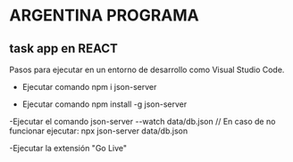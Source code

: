 # ARGENTINA PROGRAMA 
## task app en REACT

Pasos para ejecutar en un entorno de desarrollo como Visual Studio Code.

- Ejecutar comando npm i json-server

- Ejecutar comando npm install -g json-server

-Ejecutar el comando json-server --watch data/db.json // En caso de no funcionar ejecutar: npx json-server data/db.json

-Ejecutar la extensión "Go Live"
